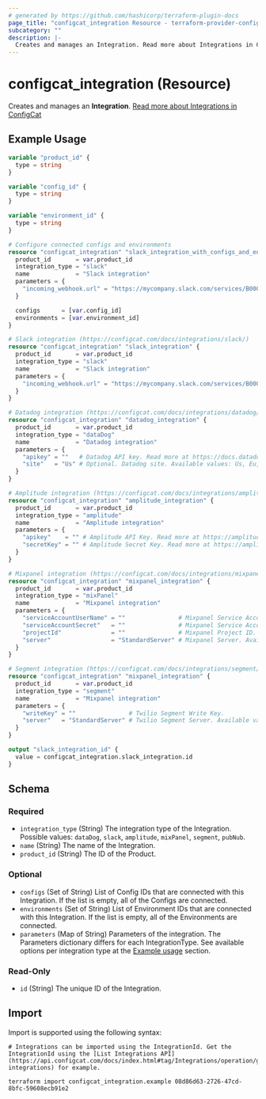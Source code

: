 ```yaml
---
# generated by https://github.com/hashicorp/terraform-plugin-docs
page_title: "configcat_integration Resource - terraform-provider-configcat"
subcategory: ""
description: |-
  Creates and manages an Integration. Read more about Integrations in ConfigCat https://configcat.com/docs/integrations/overview/
---
```


# configcat_integration (Resource)

Creates and manages an **Integration**. [Read more about Integrations in ConfigCat](https://configcat.com/docs/integrations/overview/)

## Example Usage

```terraform
variable "product_id" {
  type = string
}

variable "config_id" {
  type = string
}

variable "environment_id" {
  type = string
}

# Configure connected configs and environments
resource "configcat_integration" "slack_integration_with_configs_and_environments" {
  product_id       = var.product_id
  integration_type = "slack"
  name             = "Slack integration"
  parameters = {
    "incoming_webhook.url" = "https://mycompany.slack.com/services/B0000000000"
  }

  configs      = [var.config_id]
  environments = [var.environment_id]
}

# Slack integration (https://configcat.com/docs/integrations/slack/)
resource "configcat_integration" "slack_integration" {
  product_id       = var.product_id
  integration_type = "slack"
  name             = "Slack integration"
  parameters = {
    "incoming_webhook.url" = "https://mycompany.slack.com/services/B0000000000" # The incoming webhook URL where the integration should post messages. Read more at https://api.slack.com/messaging/webhooks.
  }
}

# Datadog integration (https://configcat.com/docs/integrations/datadog/)
resource "configcat_integration" "datadog_integration" {
  product_id       = var.product_id
  integration_type = "dataDog"
  name             = "Datadog integration"
  parameters = {
    "apikey" = ""   # Datadog API key. Read more at https://docs.datadoghq.com/account_management/api-app-keys/#api-keys
    "site"   = "Us" # Optional. Datadog site. Available values: Us, Eu, Us1Fed, Us3, Us5. Default: Us. Read more at https://docs.datadoghq.com/getting_started/site/.
  }
}

# Amplitude integration (https://configcat.com/docs/integrations/amplitude/#annotations)
resource "configcat_integration" "amplitude_integration" {
  product_id       = var.product_id
  integration_type = "amplitude"
  name             = "Amplitude integration"
  parameters = {
    "apikey"    = "" # Amplitude API Key. Read more at https://amplitude.com/docs/apis/authentication.
    "secretKey" = "" # Amplitude Secret Key. Read more at https://amplitude.com/docs/apis/authentication.
  }
}

# Mixpanel integration (https://configcat.com/docs/integrations/mixpanel/#annotations)
resource "configcat_integration" "mixpanel_integration" {
  product_id       = var.product_id
  integration_type = "mixPanel"
  name             = "Mixpanel integration"
  parameters = {
    "serviceAccountUserName" = ""               # Mixpanel Service Account Username.
    "serviceAccountSecret"   = ""               # Mixpanel Service Account Secret.
    "projectId"              = ""               # Mixpanel Project ID.
    "server"                 = "StandardServer" # Mixpanel Server. Available values: StandardServer, EUResidencyServer. Default: StandardServer. Read more at https://docs.mixpanel.com/docs/privacy/eu-residency.
  }
}

# Segment integration (https://configcat.com/docs/integrations/segment/#changeevents)
resource "configcat_integration" "mixpanel_integration" {
  product_id       = var.product_id
  integration_type = "segment"
  name             = "Mixpanel integration"
  parameters = {
    "writeKey" = ""               # Twilio Segment Write Key.
    "server"   = "StandardServer" # Twilio Segment Server. Available values: Us, Eu. Default: Us. Read more at https://segment.com/docs/guides/regional-segment/.
  }
}

output "slack_integration_id" {
  value = configcat_integration.slack_integration.id
}
```

<!-- schema generated by tfplugindocs -->
## Schema

### Required

- `integration_type` (String) The integration type of the Integration. Possible values: `dataDog`, `slack`, `amplitude`, `mixPanel`, `segment`, `pubNub`.
- `name` (String) The name of the Integration.
- `product_id` (String) The ID of the Product.

### Optional

- `configs` (Set of String) List of Config IDs that are connected with this Integration. If the list is empty, all of the Configs are connected.
- `environments` (Set of String) List of Environment IDs that are connected with this Integration. If the list is empty, all of the Environments are connected.
- `parameters` (Map of String) Parameters of the integration. The Parameters dictionary differs for each IntegrationType. See available options per integration type at the [Example usage](#example-usage) section.

### Read-Only

- `id` (String) The unique ID of the Integration.

## Import

Import is supported using the following syntax:

```shell
# Integrations can be imported using the IntegrationId. Get the IntegrationId using the [List Integrations API](https://api.configcat.com/docs/index.html#tag/Integrations/operation/get-integrations) for example.

terraform import configcat_integration.example 08d86d63-2726-47cd-8bfc-59608ecb91e2
```
